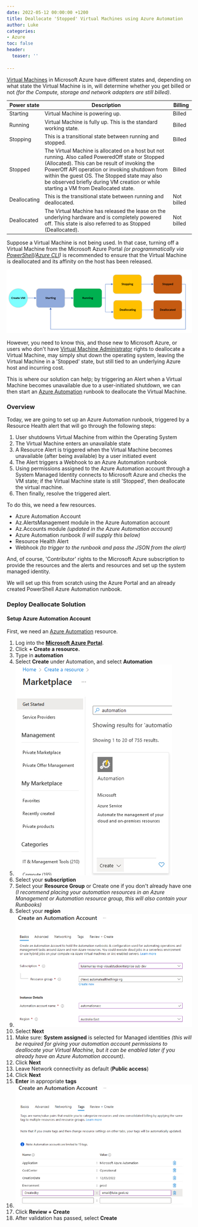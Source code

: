 ```yaml
---
date: 2022-05-12 00:00:00 +1200
title: Deallocate 'Stopped' Virtual Machines using Azure Automation
author: Luke
categories:
- Azure
toc: false
header:
  teaser: ''

---
```

[Virtual Machines](https://azure.microsoft.com/en-us/overview/what-is-a-virtual-machine/?WT.mc_id=AZ-MVP-5004796#overview " What is a virtual machine (VM)?") in Microsoft Azure have different states and, depending on what state the Virtual Machine is in, will determine whether you get billed or not _(for the Compute, storage and network adapters are still billed)_.

| Power state | Description | Billing |
| --- | --- | --- |
| Starting | Virtual Machine is powering up. | Billed |
| Running | Virtual Machine is fully up. This is the standard working state. | Billed |
| Stopping | This is a transitional state between running and stopped. | Billed |
| Stopped | The Virtual Machine is allocated on a host but not running. Also called PoweredOff state or Stopped (Allocated). This can be result of invoking the PowerOff API operation or invoking shutdown from within the guest OS. The Stopped state may also be observed briefly during VM creation or while starting a VM from Deallocated state. | Billed |
| Deallocating | This is the transitional state between running and deallocated. | Not billed |
| Deallocated | The Virtual Machine has released the lease on the underlying hardware and is completely powered off. This state is also referred to as Stopped (Deallocated). | Not billed |

Suppose a Virtual Machine is not being used. In that case, turning off a Virtual Machine from the Microsoft Azure Portal _(or programmatically via_ [_PowerShell_](https://docs.microsoft.com/en-us/powershell/azure/?view=azps-7.5.0&WT.mc_id=AZ-MVP-5004796 "Azure PowerShell Documentation")_/_[_Azure CLI_](https://docs.microsoft.com/en-us/cli/azure/install-azure-cli?WT.mc_id=AZ-MVP-5004796 "How to install the Azure CLI")_)_ is recommended to ensure that the Virtual Machine is deallocated and its affinity on the host has been released.

![Microsoft Azure - Virtual Machine Power States](/uploads/azvm-power-states.png "Microsoft Azure - Virtual Machine Power States")

However, you need to know this, and those new to Microsoft Azure, or users who don't have [Virtual Machine Administrator](https://docs.microsoft.com/en-us/azure/role-based-access-control/built-in-roles?WT.mc_id=AZ-MVP-5004796 "Azure built-in roles") rights to deallocate a Virtual Machine, may simply shut down the operating system, leaving the Virtual Machine in a 'Stopped' state, but still tied to an underlying Azure host and incurring cost.

This is where our solution can help; by triggering an Alert when a Virtual Machine becomes unavailable due to a user-initiated shutdown, we can then start an [Azure Automation]() runbook to deallocate the Virtual Machine.

### Overview

Today, we are going to set up an Azure Automation runbook, triggered by a Resource Health alert that will go through the following steps:

1. User shutdowns Virtual Machine from within the Operating System
2. The Virtual Machine enters an unavailable state
3. A Resource Alert is triggered when the Virtual Machine becomes unavailable (after being available) by a user initiated event
4. The Alert triggers a Webhook to an Azure Automation runbook
5. Using permissions assigned to the Azure Automation account through a System Managed Identity connects to Microsoft Azure and checks the VM state; if the Virtual Machine state is still 'Stopped', then deallocate the virtual machine.
6. Then finally, resolve the triggered alert.

To do this, we need a few resources.

* Azure Automation Account
* Az.AlertsManagement module in the Azure Automation account
* Az.Accounts module _(updated in the Azure Automation account)_
* Azure Automation runbook _(I will supply this below)_
* Resource Health Alert
* Webhook _(to trigger to the runbook and pass the JSON from the alert)_

And, of course, 'Contributor' rights to the Microsoft Azure subscription to provide the resources and the alerts and resources and set up the system managed identity.

We will set up this from scratch using the Azure Portal and an already created PowerShell Azure Automation runbook.

### Deploy Deallocate Solution

#### Setup Azure Automation Account

First, we need an [Azure Automation](https://docs.microsoft.com/en-us/azure/automation/automation-create-standalone-account?tabs=azureportal&WT.mc_id=AZ-MVP-5004796 "Create a standalone Azure Automation account") resource.

 1. Log into the [**Microsoft Azure Portal**](https://portal.azure.com/#home "Microsoft Azure Portal").
 2. Click **+ Create a resource.**
 3. Type in **automation**
 4. Select **Create** under Automation, and select **Automation**
 5. ![](/uploads/azureportal-create-automation.jpg)
 6. Select your **subscription**
 7. Select your **Resource Group** or Create one if you don't already have one _(I recommend placing your automation resources in an Azure Management or Automation resource group, this will also contain your Runbooks)_
 8. Select your **region**
 9. ![](/uploads/azureportal-create-automation_basics.jpg)
10. Select **Next**
11. Make sure: **System assigned** is selected for Managed identities _(this will be required for giving your automation account permissions to deallocate your Virtual Machine, but it can be enabled later if you already have an Azure Automation account)_.
12. Click **Next**
13. Leave Network connectivity as default (**Public access**)
14. Click **Next**
15. **Enter** in appropriate **tags**
16. ![](/uploads/azureportal-create-automation_tags.jpg)
17. Click **Review + Create**
18. After validation has passed, select **Create**